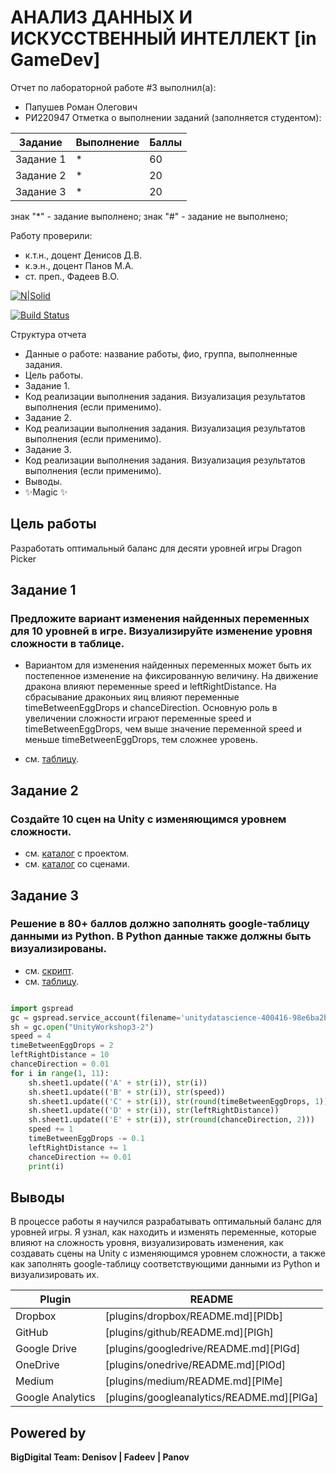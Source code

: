 # АНАЛИЗ ДАННЫХ И ИСКУССТВЕННЫЙ ИНТЕЛЛЕКТ [in GameDev]
Отчет по лабораторной работе #3 выполнил(а):
- Папушев Роман Олегович
- РИ220947
Отметка о выполнении заданий (заполняется студентом):

| Задание | Выполнение | Баллы |
| ------ | ------ | ------ |
| Задание 1 | * | 60 |
| Задание 2 | * | 20 |
| Задание 3 | * | 20 |

знак "*" - задание выполнено; знак "#" - задание не выполнено;

Работу проверили:
- к.т.н., доцент Денисов Д.В.
- к.э.н., доцент Панов М.А.
- ст. преп., Фадеев В.О.

[![N|Solid](https://cldup.com/dTxpPi9lDf.thumb.png)](https://nodesource.com/products/nsolid)

[![Build Status](https://travis-ci.org/joemccann/dillinger.svg?branch=master)](https://travis-ci.org/joemccann/dillinger)

Структура отчета

- Данные о работе: название работы, фио, группа, выполненные задания.
- Цель работы.
- Задание 1.
- Код реализации выполнения задания. Визуализация результатов выполнения (если применимо).
- Задание 2.
- Код реализации выполнения задания. Визуализация результатов выполнения (если применимо).
- Задание 3.
- Код реализации выполнения задания. Визуализация результатов выполнения (если применимо).
- Выводы.
- ✨Magic ✨

## Цель работы
Разработать оптимальный баланс для десяти уровней игры Dragon Picker

## Задание 1
### Предложите вариант изменения найденных переменных для 10 уровней в игре. Визуализируйте изменение уровня сложности в таблице.

- Вариантом для изменения найденных переменных может быть их постепенное изменение на фиксированную величину. На движение дракона влияют переменные speed и leftRightDistance. На сбрасывание драконьих яиц влияют переменные timeBetweenEggDrops и chanceDirection. Основную роль в увеличении сложности играют переменные speed и timeBetweenEggDrops, чем выше значение переменной speed и меньше timeBetweenEggDrops, тем сложнее уровень.

- см. [таблицу](https://docs.google.com/spreadsheets/d/1ZdIA1MukD1KfCAd3r8EFCgiwco8qRzInJURjn5TL3ns/edit?usp=sharing).

## Задание 2
### Создайте 10 сцен на Unity с изменяющимся уровнем сложности.

- см. [каталог](https://github.com/LeonKote/DA-in-GameDev-lab3/tree/master/DragonPickerDefault) с проектом.
- см. [каталог](https://github.com/LeonKote/DA-in-GameDev-lab3/tree/master/DragonPickerDefault/Assets/_Scenes/_GameScenes) со сценами.

## Задание 3
### Решение в 80+ баллов должно заполнять google-таблицу данными из Python. В Python данные также должны быть визуализированы.

- см. [скрипт](https://github.com/LeonKote/DA-in-GameDev-lab3/blob/master/Anaconda/UnityDataScience.ipynb).
- см. [таблицу](https://docs.google.com/spreadsheets/d/1RXAWNEkP9pPxV4YLN0hyPUQ5I4HAYhYGgecIGiF5YKs/edit?usp=sharing).

```py

import gspread
gc = gspread.service_account(filename='unitydatascience-400416-98e6ba2ba08f.json')
sh = gc.open("UnityWorkshop3-2")
speed = 4
timeBetweenEggDrops = 2
leftRightDistance = 10
chanceDirection = 0.01
for i in range(1, 11):
    sh.sheet1.update(('A' + str(i)), str(i))
    sh.sheet1.update(('B' + str(i)), str(speed))
    sh.sheet1.update(('C' + str(i)), str(round(timeBetweenEggDrops, 1)))
    sh.sheet1.update(('D' + str(i)), str(leftRightDistance))
    sh.sheet1.update(('E' + str(i)), str(round(chanceDirection, 2)))
    speed += 1
    timeBetweenEggDrops -= 0.1
    leftRightDistance += 1
    chanceDirection += 0.01
    print(i)

```

## Выводы

В процессе работы я научился разрабатывать оптимальный баланс для уровней игры. Я узнал, как находить и изменять переменные, которые влияют на сложность уровня, визуализировать изменения, как создавать сцены на Unity с изменяющимся уровнем сложности, а также как заполнять google-таблицу соответствующими данными из Python и визуализировать их.

| Plugin | README |
| ------ | ------ |
| Dropbox | [plugins/dropbox/README.md][PlDb] |
| GitHub | [plugins/github/README.md][PlGh] |
| Google Drive | [plugins/googledrive/README.md][PlGd] |
| OneDrive | [plugins/onedrive/README.md][PlOd] |
| Medium | [plugins/medium/README.md][PlMe] |
| Google Analytics | [plugins/googleanalytics/README.md][PlGa] |

## Powered by

**BigDigital Team: Denisov | Fadeev | Panov**
